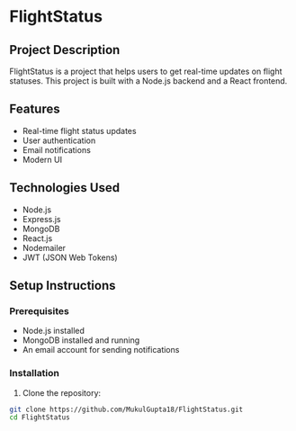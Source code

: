 # FlightStatus

## Project Description
FlightStatus is a project that helps users to get real-time updates on flight statuses. This project is built with a Node.js backend and a React frontend.

## Features
- Real-time flight status updates
- User authentication
- Email notifications
- Modern UI

## Technologies Used
- Node.js
- Express.js
- MongoDB
- React.js
- Nodemailer
- JWT (JSON Web Tokens)

## Setup Instructions

### Prerequisites
- Node.js installed
- MongoDB installed and running
- An email account for sending notifications

### Installation
1. Clone the repository:
```sh
git clone https://github.com/MukulGupta18/FlightStatus.git
cd FlightStatus
